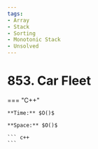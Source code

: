 ```yaml
---
tags:
- Array
- Stack
- Sorting
- Monotonic Stack
- Unsolved
---
```



# 853. Car Fleet

=== "C++"

    **Time:** $O()$

    **Space:** $O()$

    ``` c++
    ```